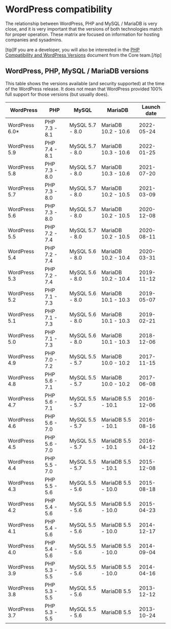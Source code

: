 # WordPress compatibility

The relationship between WordPress, PHP and MySQL / MariaDB is very close, and it is very important that the versions of both technologies match for proper operation. These matrix are focused on information for hosting companies and sysadmins.

\[tip\]If you are a developer, you will also be interested in the [PHP Compatibility and WordPress Versions](https://make.wordpress.org/core/handbook/references/php-compatibility-and-wordpress-versions/) document from the Core team.\[/tip\]

## WordPress, PHP, MySQL / MariaDB versions

This table shows the versions available (and security supported) at the time of the WordPress release. It does not mean that WordPress provided 100% full support for those versions (but usually does).

WordPress | PHP | MySQL | MariaDB | Launch date
------------ | ------------- | ------------- | ------------- | -------------
WordPress 6.0* | PHP 7.3 - 8.1 | MySQL 5.7 - 8.0 | MariaDB 10.2 - 10.6 | 2022-05-24
WordPress 5.9 | PHP 7.4 - 8.1 | MySQL 5.7 - 8.0 | MariaDB 10.3 - 10.6 | 2022-01-25
WordPress 5.8 | PHP 7.3 - 8.0 | MySQL 5.7 - 8.0 | MariaDB 10.3 - 10.6 | 2021-07-20
WordPress 5.7 | PHP 7.3 - 8.0 | MySQL 5.7 - 8.0 | MariaDB 10.2 - 10.5 | 2021-03-09
WordPress 5.6 | PHP 7.3 - 8.0 | MySQL 5.7 - 8.0 | MariaDB 10.2 - 10.5 | 2020-12-08
WordPress 5.5 | PHP 7.2 - 7.4 | MySQL 5.7 - 8.0 | MariaDB 10.2 - 10.5 | 2020-08-11
WordPress 5.4 | PHP 7.2 - 7.4 | MySQL 5.6 - 8.0 | MariaDB 10.2 - 10.4 | 2020-03-31
WordPress 5.3 | PHP 7.2 - 7.4 | MySQL 5.6 - 8.0 | MariaDB 10.2 - 10.4 | 2019-11-12
WordPress 5.2 | PHP 7.1 - 7.3 | MySQL 5.6 - 8.0 | MariaDB 10.1 - 10.3 | 2019-05-07
WordPress 5.1 | PHP 7.1 - 7.3 | MySQL 5.6 - 8.0 | MariaDB 10.1 - 10.3 | 2019-02-21
WordPress 5.0 | PHP 7.1 - 7.3 | MySQL 5.6 - 8.0 | MariaDB 10.1 - 10.3 | 2018-12-06
WordPress 4.9 | PHP 7.0 - 7.2 | MySQL 5.5 - 5.7 | MariaDB 10.0 - 10.2 | 2017-11-15
WordPress 4.8 | PHP 5.6 - 7.1 | MySQL 5.5 - 5.7 | MariaDB 10.0 - 10.2 | 2017-06-08
WordPress 4.7 | PHP 5.6 - 7.1 | MySQL 5.5 - 5.7 | MariaDB 5.5 - 10.1 | 2016-12-06
WordPress 4.6 | PHP 5.6 - 7.0 | MySQL 5.5 - 5.7 | MariaDB 5.5 - 10.1 | 2016-08-16
WordPress 4.5 | PHP 5.6 - 7.0 | MySQL 5.5 - 5.7 | MariaDB 5.5 - 10.1 | 2016-04-12
WordPress 4.4 | PHP 5.5 - 7.0 | MySQL 5.5 - 5.7 | MariaDB 5.5 - 10.1 | 2015-12-08
WordPress 4.3 | PHP 5.5 - 5.6 | MySQL 5.5 - 5.6 | MariaDB 5.5 - 10.0 | 2015-08-18
WordPress 4.2 | PHP 5.4 - 5.6 | MySQL 5.5 - 5.6 | MariaDB 5.5 - 10.0 | 2015-04-23
WordPress 4.1 | PHP 5.4 - 5.6 | MySQL 5.5 - 5.6 | MariaDB 5.5 - 10.0 | 2014-12-17
WordPress 4.0 | PHP 5.4 - 5.6 | MySQL 5.5 - 5.6 | MariaDB 5.5 - 10.0 | 2014-09-04
WordPress 3.9 | PHP 5.3 - 5.5 | MySQL 5.5 - 5.6 | MariaDB 5.5 - 10.0 | 2014-04-16
WordPress 3.8 | PHP 5.3 - 5.5 | MySQL 5.5 - 5.6 | MariaDB 5.5 | 2013-12-12
WordPress 3.7 | PHP 5.3 - 5.5 | MySQL 5.5 - 5.6 | MariaDB 5.5 | 2013-10-24
